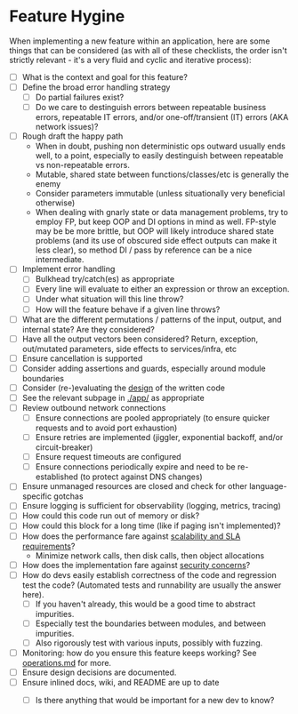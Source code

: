 # Feature Hygine

When implementing a new feature within an application, here are some things that can be considered
(as with all of these checklists, the order isn't strictly relevant - it's a very fluid and cyclic
and iterative process):

- [ ] What is the context and goal for this feature?
- [ ] Define the broad error handling strategy
    - [ ] Do partial failures exist?
    - [ ] Do we care to destinguish errors between repeatable business errors, repeatable IT errors,
    and/or one-off/transient (IT) errors (AKA network issues)?
- [ ] Rough draft the happy path
    - When in doubt, pushing non deterministic ops outward usually ends well, to a point, especially
    to easily destinguish between repeatable vs non-repeatable errors.
    - Mutable, shared state between functions/classes/etc is generally the enemy
    - Consider parameters immutable (unless situationally very beneficial otherwise)
    - When dealing with gnarly state or data management problems, try to employ FP, but keep OOP and
    DI options in mind as well. FP-style may be be more brittle, but OOP will likely introduce
    shared state problems (and its use of obscured side effect outputs can make it less clear), so
    method DI / pass by reference can be a nice intermediate.
- [ ] Implement error handling
    - [ ] Bulkhead try/catch(es) as appropriate
    - [ ] Every line will evaluate to either an expression or throw an exception.
    - [ ] Under what situation will this line throw?
    - [ ] How will the feature behave if a given line throws?
- [ ] What are the different permutations / patterns of the input, output, and internal state? Are
they considered?
- [ ] Have all the output vectors been considered? Return, exception, out/mutated parameters, side
effects to services/infra, etc
- [ ] Ensure cancellation is supported
- [ ] Consider adding assertions and guards, especially around module boundaries
- [ ] Consider (re-)evaluating the [design](./design.md) of the written code
- [ ] See the relevant subpage in [./app/](./app/) as appropriate
- [ ] Review outbound network connections
    - [ ] Ensure connections are pooled appropriately (to ensure quicker requests and to avoid port
    exhaustion)
    - [ ] Ensure retries are implemented (jiggler, exponential backoff, and/or circuit-breaker)
    - [ ] Ensure request timeouts are configured
    - [ ] Ensure connections periodically expire and need to be re-established (to protect against
    DNS changes)
- [ ] Ensure unmanaged resources are closed and check for other language-specific gotchas
- [ ] Ensure logging is sufficient for observability (logging, metrics, tracing)
- [ ] How could this code run out of memory or disk?
- [ ] How could this block for a long time (like if paging isn't implemented)?
- [ ] How does the performance fare against [scalability and SLA
requirements](./scalabilityAndSla.md)?
    - Minimize network calls, then disk calls, then object allocations
- [ ] How does the implementation fare against [security concerns](./security.md)?
- [ ] How do devs easily establish correctness of the code and regression test the code? (Automated
tests and runnability are usually the answer here).
    - [ ] If you haven't already, this would be a good time to abstract impurities.
    - [ ] Especially test the boundaries between modules, and between impurities.
    - [ ] Also rigorously test with various inputs, possibly with fuzzing.
- [ ] Monitoring: how do you ensure this feature keeps working? See [operations.md](./operations.md)
for more.
- [ ] Ensure design decisions are documented.
- [ ] Ensure inlined docs, wiki, and README are up to date
    - [ ] Is there anything that would be important for a new dev to know?

